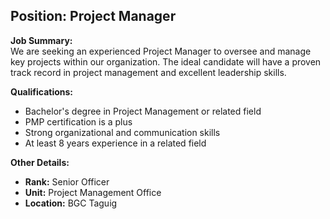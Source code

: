 
## **Position: Project Manager**

**Job Summary:**  
We are seeking an experienced Project Manager to oversee and manage key projects within our organization. The ideal candidate will have a proven track record in project management and excellent leadership skills.

**Qualifications:**  
- Bachelor's degree in Project Management or related field
- PMP certification is a plus
- Strong organizational and communication skills
- At least 8 years experience in a related field

**Other Details:**
- **Rank:** Senior Officer
- **Unit:** Project Management Office
- **Location:** BGC Taguig
